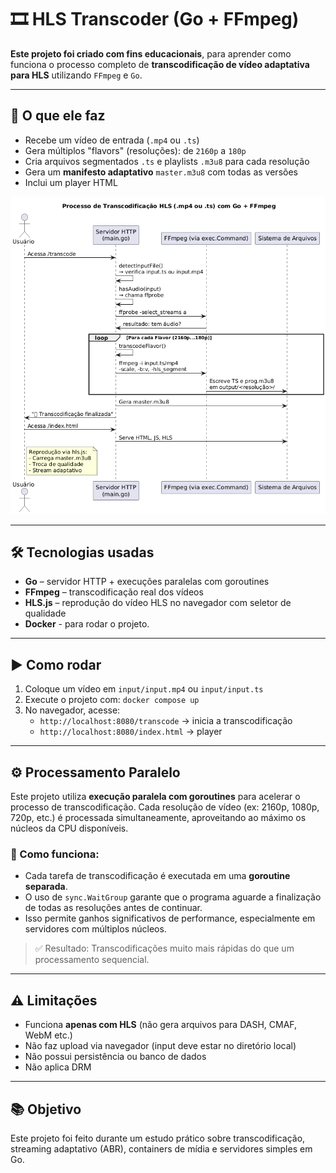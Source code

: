 🎞️ HLS Transcoder (Go + FFmpeg)
================================

**Este projeto foi criado com fins educacionais**, para aprender como funciona o processo completo de **transcodificação de vídeo adaptativa para HLS** utilizando `FFmpeg` e `Go`.

* * *

🚀 O que ele faz
----------------

*   Recebe um vídeo de entrada (`.mp4` ou `.ts`)
*   Gera múltiplos "flavors" (resoluções): de `2160p` a `180p`
*   Cria arquivos segmentados `.ts` e playlists `.m3u8` para cada resolução
*   Gera um **manifesto adaptativo** `master.m3u8` com todas as versões
*   Inclui um player HTML

![Fluxo](flow.png)

* * *

🛠️ Tecnologias usadas
----------------------

*   **Go** – servidor HTTP + execuções paralelas com goroutines
*   **FFmpeg** – transcodificação real dos vídeos
*   **HLS.js** – reprodução do vídeo HLS no navegador com seletor de qualidade
*   **Docker** - para rodar o projeto.

* * *

▶️ Como rodar
-------------

1.  Coloque um vídeo em `input/input.mp4` ou `input/input.ts`
2.  Execute o projeto com:
    `docker compose up`
3.  No navegador, acesse:
    *   `http://localhost:8080/transcode` → inicia a transcodificação
    *   `http://localhost:8080/index.html` → player

* * *

## ⚙️ Processamento Paralelo

Este projeto utiliza **execução paralela com goroutines** para acelerar o processo de transcodificação. Cada resolução de vídeo (ex: 2160p, 1080p, 720p, etc.) é processada simultaneamente, aproveitando ao máximo os núcleos da CPU disponíveis.

### 🔄 Como funciona:
- Cada tarefa de transcodificação é executada em uma **goroutine separada**.
- O uso de `sync.WaitGroup` garante que o programa aguarde a finalização de todas as resoluções antes de continuar.
- Isso permite ganhos significativos de performance, especialmente em servidores com múltiplos núcleos.

> ✅ Resultado: Transcodificações muito mais rápidas do que um processamento sequencial.

* * *

⚠️ Limitações
-------------

*   Funciona **apenas com HLS** (não gera arquivos para DASH, CMAF, WebM etc.)
*   Não faz upload via navegador (input deve estar no diretório local)
*   Não possui persistência ou banco de dados
*   Não aplica DRM

* * *

📚 Objetivo
-----------

Este projeto foi feito durante um estudo prático sobre transcodificação, streaming adaptativo (ABR), containers de mídia e servidores simples em Go.
